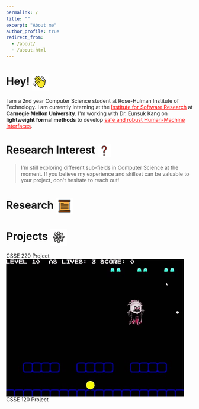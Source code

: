 ```yaml
---
permalink: /
title: ""
excerpt: "About me"
author_profile: true
redirect_from: 
  - /about/
  - /about.html
---
```

Hey! 	<img src = "images/wavinghand.png" width = "45" height = "45" style="vertical-align:middle">
======
I am a 2nd year Computer Science student at Rose-Hulman Institute of Technology. I am currently interning at the <a href="https://www.cmu.edu/scs/isr/reuse/index.html" style="color:red">Institute for Software Research</a> at **Carnegie Mellon University**.
I'm working with Dr. Eunsuk Kang on **lightweight formal methods** to develop <a href="https://www.nsf.gov/awardsearch/showAward?AWD_ID=1918140&HistoricalAwards=false" style="color:red">safe and robust Human-Machine Interfaces</a>.

Research Interest <img src = "images/questionmark.png" width = "35" height = "35" style="vertical-align:middle">
======
>I'm still exploring different sub-fields in Computer Science at the moment. If you believe my experience and skillset can be valuable to your project, don't hesitate to reach out!

Research <img src = "images/scroll.png" width = "45" height = "45" style="vertical-align:middle">
=====

Projects <img src = "images/gear.png" width = "45" height = "45" style="vertical-align:middle">
======
CSSE 220 Project<img src = "images/pacjoust.gif" style="vertical-align:middle">
CSSE 120 Project

